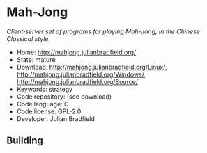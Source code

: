 # Mah-Jong

_Client‐server set of programs for playing Mah-Jong, in the Chinese Classical style._

- Home: http://mahjong.julianbradfield.org/
- State: mature
- Download: http://mahjong.julianbradfield.org/Linux/, http://mahjong.julianbradfield.org/Windows/, http://mahjong.julianbradfield.org/Source/
- Keywords: strategy
- Code repository: (see download)
- Code language: C
- Code license: GPL-2.0
- Developer: Julian Bradfield

## Building
